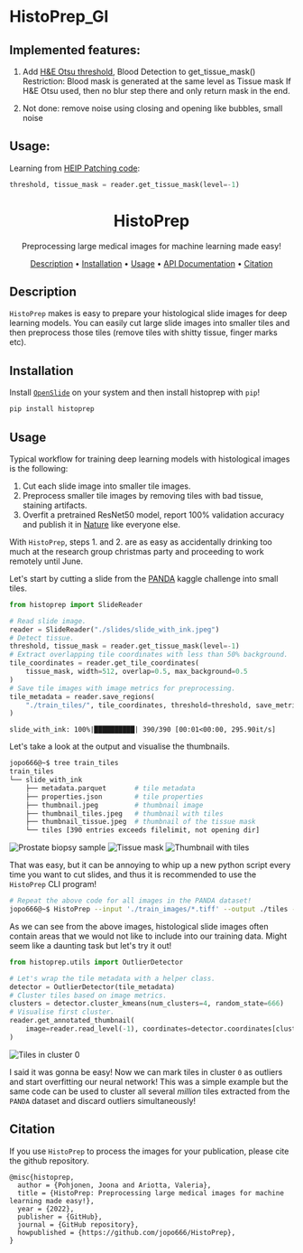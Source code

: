 # HistoPrep_GI
## Implemented features:
1. Add [H&E Otsu threshold], Blood Detection to get_tissue_mask()
   Restriction: Blood mask is generated at the same level as Tissue mask
                If H&E Otsu used, then no blur step there and only return mask in the end.

2. Not done: remove noise using closing and opening like bubbles, small noise
## Usage:
Learning from [HEIP Patching code]:
```python
threshold, tissue_mask = reader.get_tissue_mask(level=-1)
```


[H&E Otsu threshold]: https://www.nature.com/articles/s41598-023-50183-4
[HEIP Patching code]: https://github.com/ValeAri/HEIP/blob/main/examples/1_wsi_patching.ipynb
<div align="center">

# HistoPrep
Preprocessing large medical images for machine learning made easy!

<p align="center">
  <a href="#description">Description</a> •
  <a href="#installation">Installation</a> •
  <a href="#usage">Usage</a> •
  <a href="https://jopo666.github.io/HistoPrep/">API Documentation</a> •
  <a href="#citation">Citation</a>
</p>

</div>

## Description

`HistoPrep` makes is easy to prepare your histological slide images for deep
learning models. You can easily cut large slide images into smaller tiles and then
preprocess those tiles (remove tiles with shitty tissue, finger  marks etc).

## Installation 

Install [`OpenSlide`](https://openslide.org/download/) on your system and then install histoprep with `pip`!

```bash
pip install histoprep
```

## Usage

Typical workflow for training deep learning models with histological images is the
following:

1. Cut each slide image into smaller tile images.
2. Preprocess smaller tile images by removing tiles with bad tissue, staining artifacts.
3. Overfit a pretrained ResNet50 model, report 100% validation accuracy and publish it
   in [Nature](https://www.nature.com) like everyone else. 

With `HistoPrep`, steps 1. and 2. are as easy as accidentally drinking too much at the
research group christmas party and proceeding to work remotely until June.

Let's start by cutting a slide from the
[PANDA](https://www.kaggle.com/c/prostate-cancer-grade-assessment) kaggle challenge into
small tiles. 

```python
from histoprep import SlideReader

# Read slide image.
reader = SlideReader("./slides/slide_with_ink.jpeg")
# Detect tissue.
threshold, tissue_mask = reader.get_tissue_mask(level=-1)
# Extract overlapping tile coordinates with less than 50% background.
tile_coordinates = reader.get_tile_coordinates(
    tissue_mask, width=512, overlap=0.5, max_background=0.5
)
# Save tile images with image metrics for preprocessing.
tile_metadata = reader.save_regions(
    "./train_tiles/", tile_coordinates, threshold=threshold, save_metrics=True
)
```
```
slide_with_ink: 100%|██████████| 390/390 [00:01<00:00, 295.90it/s]
```

Let's take a look at the output and visualise the thumbnails.

```bash
jopo666@~$ tree train_tiles
train_tiles
└── slide_with_ink
    ├── metadata.parquet       # tile metadata
    ├── properties.json        # tile properties
    ├── thumbnail.jpeg         # thumbnail image
    ├── thumbnail_tiles.jpeg   # thumbnail with tiles
    ├── thumbnail_tissue.jpeg  # thumbnail of the tissue mask
    └── tiles [390 entries exceeds filelimit, not opening dir]
```

![Prostate biopsy sample](images/thumbnail.jpeg)
![Tissue mask](images/thumbnail_tissue.jpeg)
![Thumbnail with tiles](images/thumbnail_tiles.jpeg)

That was easy, but it can be annoying to whip up a new python script every time you want
to cut slides, and thus it is recommended to use the `HistoPrep` CLI program!

```bash
# Repeat the above code for all images in the PANDA dataset!
jopo666@~$ HistoPrep --input './train_images/*.tiff' --output ./tiles --width 512 --overlap 0.5 --max-background 0.5
```

As we can see from the above images, histological slide images often contain areas that
we would not like to include into our training data. Might seem like a daunting task but
let's try it out!


```python
from histoprep.utils import OutlierDetector

# Let's wrap the tile metadata with a helper class.
detector = OutlierDetector(tile_metadata)
# Cluster tiles based on image metrics.
clusters = detector.cluster_kmeans(num_clusters=4, random_state=666)
# Visualise first cluster.
reader.get_annotated_thumbnail(
    image=reader.read_level(-1), coordinates=detector.coordinates[clusters == 0]
)
```
![Tiles in cluster 0](images/thumbnail_blue.jpeg)

I said it was gonna be easy! Now we can mark tiles in cluster `0` as outliers and
start overfitting our neural network! This was a simple example but the same code can be
used to cluster all several _million_ tiles extracted from the `PANDA` dataset and discard
outliers simultaneously!

## Citation

If you use `HistoPrep` to process the images for your publication, please cite the github repository.

```
@misc{histoprep,
  author = {Pohjonen, Joona and Ariotta, Valeria},
  title = {HistoPrep: Preprocessing large medical images for machine learning made easy!},
  year = {2022},
  publisher = {GitHub},
  journal = {GitHub repository},
  howpublished = {https://github.com/jopo666/HistoPrep},
}
```
